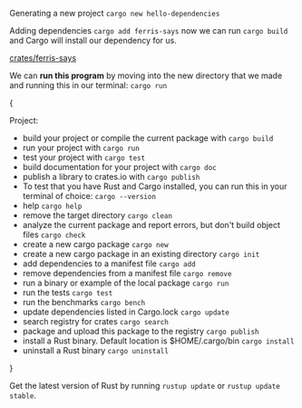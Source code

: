 Generating a new project `cargo new hello-dependencies`

Adding dependencies `cargo add ferris-says` now we can run `cargo build` and Cargo will install our dependency for us.

[crates/ferris-says](https://crates.io/crates/ferris-says)


We can **run this program** by moving into the new directory that we made and running this in our terminal: `cargo run`

{

Project:
- build your project or compile the current package with `cargo build`
- run your project with `cargo run`
- test your project with `cargo test`
- build documentation for your project with `cargo doc`
- publish a library to crates.io with `cargo publish`
- To test that you have Rust and Cargo installed, you can run this in your terminal of choice: `cargo --version`
- help `cargo help`
- remove the target directory `cargo clean`
- analyze the current package and report errors, but don't build object files `cargo check`
- create a new cargo package `cargo new`
- create a new cargo package in an existing directory `cargo init`
- add dependencies to a manifest file `cargo add`
- remove dependencies from a manifest file
`cargo remove`
- run a binary or example of the local package `cargo run`
- run the tests `cargo test` 
- run the benchmarks `cargo bench`
- update dependencies listed in Cargo.lock `cargo update`
- search registry for crates `cargo search`
- package and upload this package to the registry `cargo publish`
- install a Rust binary. Default location is $HOME/.cargo/bin `cargo install`
- uninstall a Rust binary `cargo uninstall`


}

Get the latest version of Rust by running `rustup update` or `rustup update stable`.